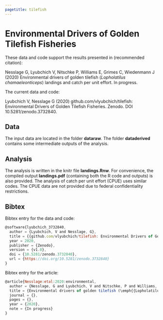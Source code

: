 ```yaml
---
pagetitle: tilefish
---
```


# Environmental Drivers of Golden Tilefish Fisheries

These data and code support the results presented in (recommended citation):

Nesslage G, Lyubchich V, Nitschke P, Williams E, Grimes C, Wiedenmann J (2020)
Environmental drivers of golden tilefish (*Lopholatilus chamaeleonticeps*) landings and catch per unit effort.
In progress.

The current data and code:

Lyubchich V, Nesslage G (2020) github.com/vlyubchich/tilefish: Environmental Drivers of Golden Tilefish Fisheries. Zenodo. DOI 10.5281/zenodo.3732840.


## Data

The input data are located in the folder **dataraw**. 
The folder **dataderived** contains some intermediate outputs of the analysis.


## Analysis

The analysis is written in the knitr file **landings.Rnw**. For convenience,
the compiled output **landings.pdf** (containing both the R code and outputs) 
is also provided.
The analysis of catch per unit effort (CPUE) uses similar codes. 
The CPUE data are not provided due to federal confidentiality restrictions.


## Bibtex

Bibtex entry for the data and code:

```javascript
@software{lyubchich_3732840,
  author = {Lyubchich, V and Nesslage, G},
  title = {{github.com/vlyubchich/tilefish: Environmental Drivers of Golden Tilefish Fisheries}},
  year = 2020,
  publisher = {Zenodo},
  version = {v1.0},
  doi = {10.5281/zenodo.3732840},
  url = {https://doi.org/10.5281/zenodo.3732840}
}
```

Bibtex entry for the article:

```javascript
@article{Nesslage:etal:2020:environmental,
  author = {Nesslage, G and Lyubchich, V and Nitschke, P and Williams, E and Grimes, C and Wiedenmann, J},
  title = {Environmental drivers of golden tilefish (\emph{{Lopholatilus chamaeleonticeps}}) landings and catch per unit effort},
  journal = {},
  pages = {},
  year = {2020},
  note = {In progress}
}
```



